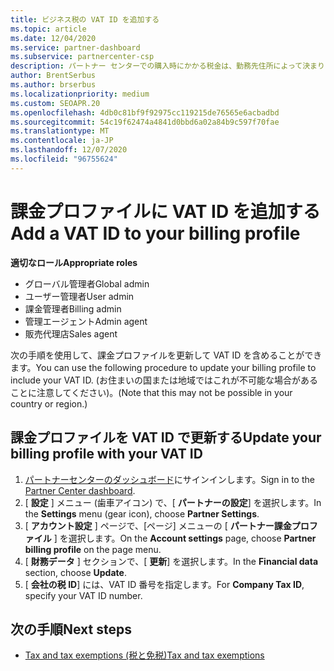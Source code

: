 ```yaml
---
title: ビジネス税の VAT ID を追加する
ms.topic: article
ms.date: 12/04/2020
ms.service: partner-dashboard
ms.subservice: partnercenter-csp
description: パートナー センターでの購入時にかかる税金は、勤務先住所によって決まります。 一部の国では、企業が VAT 番号またはそれに相当するものをシステムに入力できます。
author: BrentSerbus
ms.author: brserbus
ms.localizationpriority: medium
ms.custom: SEOAPR.20
ms.openlocfilehash: 4db0c81bf9f92975cc119215de76565e6acbadbd
ms.sourcegitcommit: 54c19f62474a4841d0bbd6a02a84b9c597f70fae
ms.translationtype: MT
ms.contentlocale: ja-JP
ms.lasthandoff: 12/07/2020
ms.locfileid: "96755624"
---
```

# <a name="add-a-vat-id-to-your-billing-profile"></a><span data-ttu-id="b5d89-104">課金プロファイルに VAT ID を追加する</span><span class="sxs-lookup"><span data-stu-id="b5d89-104">Add a VAT ID to your billing profile</span></span>

<span data-ttu-id="b5d89-105">**適切なロール**</span><span class="sxs-lookup"><span data-stu-id="b5d89-105">**Appropriate roles**</span></span>

- <span data-ttu-id="b5d89-106">グローバル管理者</span><span class="sxs-lookup"><span data-stu-id="b5d89-106">Global admin</span></span>
- <span data-ttu-id="b5d89-107">ユーザー管理者</span><span class="sxs-lookup"><span data-stu-id="b5d89-107">User admin</span></span>
- <span data-ttu-id="b5d89-108">課金管理者</span><span class="sxs-lookup"><span data-stu-id="b5d89-108">Billing admin</span></span>
- <span data-ttu-id="b5d89-109">管理エージェント</span><span class="sxs-lookup"><span data-stu-id="b5d89-109">Admin agent</span></span>
- <span data-ttu-id="b5d89-110">販売代理店</span><span class="sxs-lookup"><span data-stu-id="b5d89-110">Sales agent</span></span>

<span data-ttu-id="b5d89-111">次の手順を使用して、課金プロファイルを更新して VAT ID を含めることができます。</span><span class="sxs-lookup"><span data-stu-id="b5d89-111">You can use the following procedure to update your billing profile to include your VAT ID.</span></span> <span data-ttu-id="b5d89-112">(お住まいの国または地域ではこれが不可能な場合があることに注意してください)。</span><span class="sxs-lookup"><span data-stu-id="b5d89-112">(Note that this may not be possible in your country or region.)</span></span>

## <a name="update-your-billing-profile-with-your-vat-id"></a><span data-ttu-id="b5d89-113">課金プロファイルを VAT ID で更新する</span><span class="sxs-lookup"><span data-stu-id="b5d89-113">Update your billing profile with your VAT ID</span></span>

1. <span data-ttu-id="b5d89-114">[パートナーセンターのダッシュボード](https://partner.microsoft.com/dashboard/)にサインインします。</span><span class="sxs-lookup"><span data-stu-id="b5d89-114">Sign in to the [Partner Center dashboard](https://partner.microsoft.com/dashboard/).</span></span>
2. <span data-ttu-id="b5d89-115">[ **設定** ] メニュー (歯車アイコン) で、[ **パートナーの設定**] を選択します。</span><span class="sxs-lookup"><span data-stu-id="b5d89-115">In the **Settings** menu (gear icon), choose **Partner Settings**.</span></span>
3. <span data-ttu-id="b5d89-116">[ **アカウント設定** ] ページで、[ページ] メニューの [ **パートナー課金プロファイル** ] を選択します。</span><span class="sxs-lookup"><span data-stu-id="b5d89-116">On the **Account settings** page, choose **Partner billing profile** on the page menu.</span></span>
4. <span data-ttu-id="b5d89-117">[ **財務データ** ] セクションで、[ **更新**] を選択します。</span><span class="sxs-lookup"><span data-stu-id="b5d89-117">In the **Financial data** section, choose **Update**.</span></span>
5. <span data-ttu-id="b5d89-118">[ **会社の税 ID**] には、VAT ID 番号を指定します。</span><span class="sxs-lookup"><span data-stu-id="b5d89-118">For **Company Tax ID**, specify your VAT ID number.</span></span>

## <a name="next-steps"></a><span data-ttu-id="b5d89-119">次の手順</span><span class="sxs-lookup"><span data-stu-id="b5d89-119">Next steps</span></span>

- [<span data-ttu-id="b5d89-120">Tax and tax exemptions (税と免税)</span><span class="sxs-lookup"><span data-stu-id="b5d89-120">Tax and tax exemptions</span></span>](tax-and-tax-exemptions.md)
